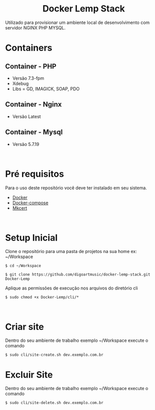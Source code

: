 <h1 align="center">Docker Lemp Stack</h1>

Utilizado para provisionar um ambiente local de desenvolvimento com servidor NGINX PHP MYSQL.

# Containers

## Container - PHP
- Versão 7.3-fpm
- Xdebug
- Libs = GD, IMAGICK, SOAP, PDO

## Container - Nginx
- Versão Latest

## Container - Mysql
- Versão 5.7.19

<br/>

# Pré requisitos 
<p> Para o uso deste repositório você deve ter instalado em seu sistema.</p>

- [Docker](https://www.docker.com/)
- [Docker-compose](https://github.com/docker/compose)
- [Mkcert](https://github.com/FiloSottile/mkcert)

<br/>

# Setup Inicial

<p>Clone o repositório para uma pasta de projetos na sua home ex: ~/Workspace</p>

```
$ cd ~/Workspace

$ git clone https://github.com/digoartmusic/docker-lemp-stack.git Docker-Lemp
```

<p>Aplique as permissões de execução nos arquivos do diretório cli</p>

```
$ sudo chmod +x Docker-Lemp/cli/*
```

<br/>

# Criar site
<p>Dentro do seu ambiente de trabalho exemplo ~/Workspace execute o comando</p>

```
$ sudo cli/site-create.sh dev.exemplo.com.br
```


# Excluir Site
<p>Dentro do seu ambiente de trabalho exemplo ~/Workspace execute o comando</p>

```
$ sudo cli/site-delete.sh dev.exemplo.com.br
```
